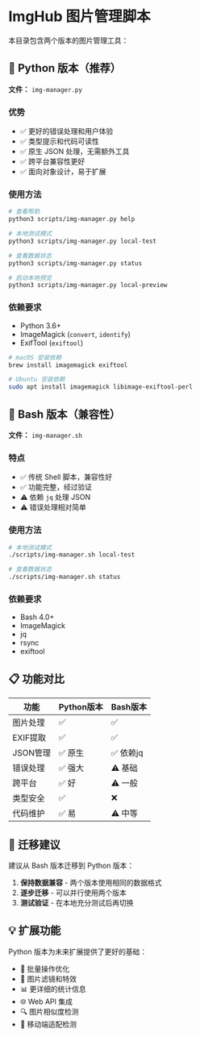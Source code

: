 # ImgHub 图片管理脚本

本目录包含两个版本的图片管理工具：

## 🐍 Python 版本（推荐）

**文件：** `img-manager.py`

### 优势
- ✅ 更好的错误处理和用户体验
- ✅ 类型提示和代码可读性
- ✅ 原生 JSON 处理，无需额外工具
- ✅ 跨平台兼容性更好
- ✅ 面向对象设计，易于扩展

### 使用方法
```bash
# 查看帮助
python3 scripts/img-manager.py help

# 本地测试模式
python3 scripts/img-manager.py local-test

# 查看数据状态
python3 scripts/img-manager.py status

# 启动本地预览
python3 scripts/img-manager.py local-preview
```

### 依赖要求
- Python 3.6+
- ImageMagick (`convert`, `identify`)
- ExifTool (`exiftool`)

```bash
# macOS 安装依赖
brew install imagemagick exiftool

# Ubuntu 安装依赖
sudo apt install imagemagick libimage-exiftool-perl
```

## 🔧 Bash 版本（兼容性）

**文件：** `img-manager.sh`

### 特点
- ✅ 传统 Shell 脚本，兼容性好
- ✅ 功能完整，经过验证
- ⚠️ 依赖 `jq` 处理 JSON
- ⚠️ 错误处理相对简单

### 使用方法
```bash
# 本地测试模式
./scripts/img-manager.sh local-test

# 查看数据状态
./scripts/img-manager.sh status
```

### 依赖要求
- Bash 4.0+
- ImageMagick
- jq
- rsync
- exiftool

## 📋 功能对比

| 功能 | Python版本 | Bash版本 |
|------|-----------|----------|
| 图片处理 | ✅ | ✅ |
| EXIF提取 | ✅ | ✅ |
| JSON管理 | ✅ 原生 | ✅ 依赖jq |
| 错误处理 | ✅ 强大 | ⚠️ 基础 |
| 跨平台 | ✅ 好 | ⚠️ 一般 |
| 类型安全 | ✅ | ❌ |
| 代码维护 | ✅ 易 | ⚠️ 中等 |

## 🚀 迁移建议

建议从 Bash 版本迁移到 Python 版本：

1. **保持数据兼容** - 两个版本使用相同的数据格式
2. **逐步迁移** - 可以并行使用两个版本
3. **测试验证** - 在本地充分测试后再切换

## 💡 扩展功能

Python 版本为未来扩展提供了更好的基础：

- 🔄 批量操作优化
- 🎨 图片滤镜和特效
- 📊 更详细的统计信息
- 🌐 Web API 集成
- 🔍 图片相似度检测
- 📱 移动端适配检测 